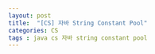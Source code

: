 ```yaml
---
layout: post
title:  "[CS] 자바 String Constant Pool"
categories: CS
tags : java cs 자바 string constant pool
---
```

